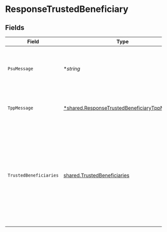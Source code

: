 # ResponseTrustedBeneficiary


## Fields

| Field                                                                                                                                               | Type                                                                                                                                                | Required                                                                                                                                            | Description                                                                                                                                         | Example                                                                                                                                             |
| --------------------------------------------------------------------------------------------------------------------------------------------------- | --------------------------------------------------------------------------------------------------------------------------------------------------- | --------------------------------------------------------------------------------------------------------------------------------------------------- | --------------------------------------------------------------------------------------------------------------------------------------------------- | --------------------------------------------------------------------------------------------------------------------------------------------------- |
| `PsuMessage`                                                                                                                                        | **string*                                                                                                                                           | :heavy_minus_sign:                                                                                                                                  | Texto enviado al TPP a través del HUB para ser mostrado al PSU.                                                                                     | Informacion para PSU                                                                                                                                |
| `TppMessage`                                                                                                                                        | [*shared.ResponseTrustedBeneficiaryTppMessage](../../../pkg/models/shared/responsetrustedbeneficiarytppmessage.md)                                  | :heavy_minus_sign:                                                                                                                                  | Mensaje para el TPP enviado a través del HUB.                                                                                                       |                                                                                                                                                     |
| `TrustedBeneficiaries`                                                                                                                              | [shared.TrustedBeneficiaries](../../../pkg/models/shared/trustedbeneficiaries.md)                                                                   | :heavy_check_mark:                                                                                                                                  | Este reporte contiene todos los beneficarios de confianza del PSU para aquellas cuentas que fueron consentidas. Este array podría devolverse vacío. |                                                                                                                                                     |